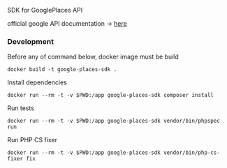 SDK for GooglePlaces API

official google API documentation -> [here](https://developers.google.com/maps/documentation/places/web-service)


### Development

Before any of command below, docker image must be build
```shell
docker build -t google-places-sdk . 
```

Install dependencies
```shell
docker run --rm -t -v $PWD:/app google-places-sdk composer install
```

Run tests
```shell
docker run --rm -t -v $PWD:/app google-places-sdk vendor/bin/phpspec run
```

Run PHP CS fixer
```shell
docker run --rm -t -v $PWD:/app google-places-sdk vendor/bin/php-cs-fixer fix
```